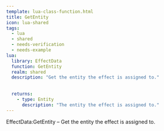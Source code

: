 ```yaml
---
template: lua-class-function.html
title: GetEntity
icon: lua-shared
tags:
  - lua
  - shared
  - needs-verification
  - needs-example
lua:
  library: EffectData
  function: GetEntity
  realm: shared
  description: "Get the entity the effect is assigned to."
  
  
  returns:
    - type: Entity
      description: "The entity the effect is assigned to."
---
```


<div class="lua__search__keywords">
EffectData:GetEntity &#x2013; Get the entity the effect is assigned to.
</div>

